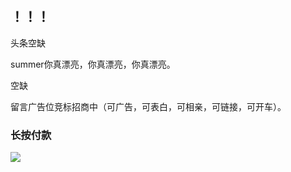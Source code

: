 ## ！！！
<p>头条空缺</p>
<p>summer你真漂亮，你真漂亮，你真漂亮。</p>
<p>空缺</p>
<p>留言广告位竞标招商中（可广告，可表白，可相亲，可链接，可开车）。</p>
<h3> 长按付款</h3>
<img src="https://wx4.sinaimg.cn/mw1024/8664d3ffgy1fl1g1z6lcej20tz14qju0.jpg" />

